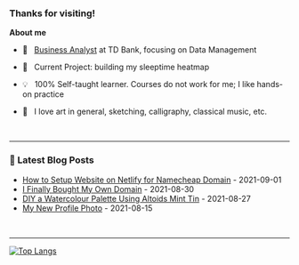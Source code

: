### Thanks for visiting!

<!--
**aster-hu/aster-hu** is a ✨ _special_ ✨ repository because its `README.md` (this file) appears on your GitHub profile.
-->

**About me**

- 💼 &nbsp; [Business Analyst](https://www.linkedin.com/in/asterhu/) at TD Bank, focusing on Data Management

- 🚀 &nbsp; Current Project: building my sleeptime heatmap

- 💡 &nbsp; 100% Self-taught learner. Courses do not work for me; I like hands-on practice

- 🎨 &nbsp; I love art in general, sketching, calligraphy, classical music, etc.

<br>

---

### 🔖 Latest Blog Posts
<!-- Blogpost starts -->
* [How to Setup Website on Netlify for Namecheap Domain](https://asterhu.com/how-to-setup-website-on-netlify/) - 2021-09-01
* [I Finally Bought My Own Domain](https://asterhu.com/custom-domain-for-personal-website/) - 2021-08-30
* [DIY a Watercolour Palette Using Altoids Mint Tin](https://asterhu.com/DIY-altoid-tin-watercolour-palette/) - 2021-08-27
* [My New Profile Photo](https://asterhu.com/palette-profile-photo/) - 2021-08-15
<!-- Blogpost ends -->

<br>

---

[![Top Langs](https://github-readme-stats.vercel.app/api/top-langs/?username=aster-hu&show_icons=true&hide_border=true&theme=city_lights&layout=compact)](https://github.com/aster-hu)
